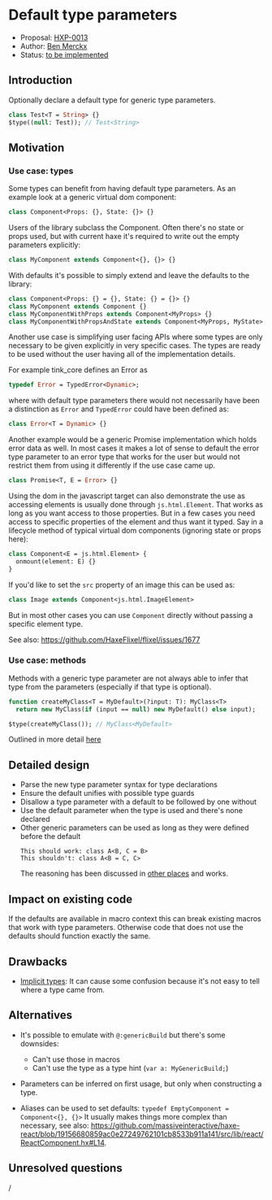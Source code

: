 # Default type parameters

* Proposal: [HXP-0013](0013-default-type-parameters.md)
* Author: [Ben Merckx](https://github.com/benmerckx)
* Status: [to be implemented](https://github.com/HaxeFoundation/haxe/issues/10483)

## Introduction

Optionally declare a default type for generic type parameters.

````Haxe
class Test<T = String> {}
$type((null: Test)); // Test<String>
````

## Motivation

### Use case: types

Some types can benefit from having default type parameters. As an example look at
a generic virtual dom component: 
````haxe
class Component<Props: {}, State: {}> {}
````
Users of the library subclass the Component. Often there's no state or props used,
but with current haxe it's required to write out the empty parameters explicitly:
````haxe
class MyComponent extends Component<{}, {}> {}
````
With defaults it's possible to simply extend and leave the defaults to the library:
````haxe
class Component<Props: {} = {}, State: {} = {}> {}
class MyComponent extends Component {}
class MyComponentWithProps extends Component<MyProps> {}
class MyComponentWithPropsAndState extends Component<MyProps, MyState> {}
````

Another use case is simplifying user facing APIs where some types are only necessary 
to be given explicitly in very specific cases. The types are ready to be used without
the user having all of the implementation details.

For example tink_core defines an Error as
````haxe
typedef Error = TypedError<Dynamic>;
````
where with default type parameters there would not necessarily have been a distinction
as `Error` and `TypedError` could have been defined as:
````haxe
class Error<T = Dynamic> {}
````

Another example would be a generic Promise implementation which holds error data as well. 
In most cases it makes a lot of sense to default the error type parameter to an error type
that works for the user but would not restrict them from using it differently if the use
case came up.
````haxe
class Promise<T, E = Error> {}
````

Using the dom in the javascript target can also demonstrate the use as accessing elements
is usually done through `js.html.Element`. That works as long as you want access to those
properties. But in a few cases you need access to specific properties of the element and
thus want it typed. Say in a lifecycle method of typical virtual dom components
(ignoring state or props here):

````haxe
class Component<E = js.html.Element> {
  onmount(element: E) {}
}
````
If you'd like to set the `src` property of an image this can be used as:
````haxe
class Image extends Component<js.html.ImageElement>
````
But in most other cases you can use `Component` directly without passing a specific element type.

See also: https://github.com/HaxeFlixel/flixel/issues/1677

### Use case: methods

Methods with a generic type parameter are not always able to infer that type from the parameters (especially if that type is optional).

````haxe
function createMyClass<T = MyDefault>(?input: T): MyClass<T>
  return new MyClass(if (input == null) new MyDefault() else input);

$type(createMyClass()); // MyClass<MyDefault>
````

Outlined in more detail [here](https://github.com/HaxeFoundation/haxe-evolution/pull/50#issuecomment-413976704)

## Detailed design

- Parse the new type parameter syntax for type declarations
- Ensure the default unifies with possible type guards
- Disallow a type parameter with a default to be followed by one without
- Use the default parameter when the type is used and there's none declared
- Other generic parameters can be used as long as they were defined before the default
  ````
  This should work: class A<B, C = B>
  This shouldn't: class A<B = C, C>
  ````
  The reasoning has been discussed in [other places](https://github.com/Microsoft/TypeScript/issues/2175) and works.

## Impact on existing code

If the defaults are available in macro context this can break existing macros 
that work with type parameters. Otherwise code that does not use the defaults
should function exactly the same.

## Drawbacks

- [Implicit types](https://github.com/HaxeFoundation/haxe-evolution/pull/50#issuecomment-418016806): It can cause some confusion because it's not easy to tell where a type came from.

## Alternatives

- It's possible to emulate with `@:genericBuild` but there's some downsides:
  - Can't use those in macros
  - Can't use the type as a type hint (`var a: MyGenericBuild;`)

- Parameters can be inferred on first usage, but only when constructing a type.

- Aliases can be used to set defaults: `typedef EmptyComponent = Component<{}, {}>`
It usually makes things more complex than necessary, see also: 
https://github.com/massiveinteractive/haxe-react/blob/19156680859ac0e27249762101cb8533b911a141/src/lib/react/ReactComponent.hx#L14.

## Unresolved questions

/
